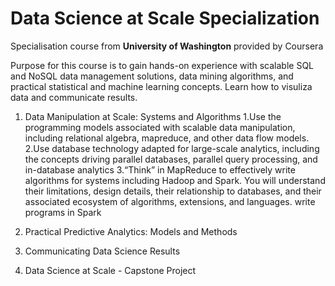 
# Data Science at Scale Specialization
Specialisation course from **University of Washington** provided by Coursera

Purpose for this course is to gain hands-on experience with scalable SQL and NoSQL data management solutions, data mining algorithms, and practical statistical and machine learning concepts. 
Learn how to visuliza data and communicate results. 

1. Data Manipulation at Scale: Systems and Algorithms
   1.Use the programming models associated with scalable data manipulation, including relational algebra, mapreduce, and other data flow models. 
   2.Use database technology adapted for large-scale analytics, including the concepts driving parallel databases, parallel query processing, and in-database analytics
   3.“Think” in MapReduce to effectively write algorithms for systems including Hadoop and Spark.  You will understand their limitations, design details, their relationship to databases, and their associated ecosystem of algorithms, extensions, and languages. write programs in Spark
   
2. Practical Predictive Analytics: Models and Methods
3. Communicating Data Science Results
4. Data Science at Scale - Capstone Project
